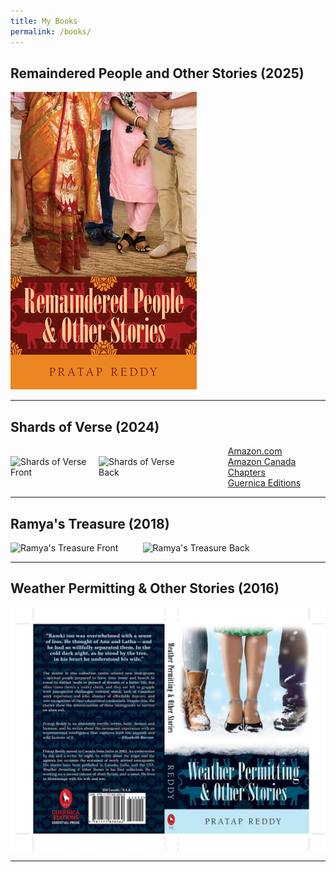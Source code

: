 ```yaml
---
title: My Books
permalink: /books/
---
```



## Remaindered People and Other Stories (2025)
![Remaindered People and Other Stories](assets/images/remaindered-people.jpg)

---

## Shards of Verse (2024) 
<div style="display: flex; gap: 20px; align-items: center;">
  <div style="display: flex; gap: 10px;">
    <img src="/pratap-reddy/assets/images/shards-front.png" alt="Shards of Verse Front" style="width: 40%;">
    <img src="/pratap-reddy/assets/images/shards-back.png" alt="Shards of Verse Back" style="width: 40%;">
  </div>
  <div>
    <ul style="list-style: none; padding: 0; margin: 0; white-space: nowrap;">
      <li><a href="#" target="_blank">Amazon.com</a></li>
      <li><a href="#" target="_blank">Amazon Canada</a></li>
      <li><a href="#" target="_blank">Chapters</a></li>
      <li><a href="#" target="_blank">Guernica Editions</a></li>
    </ul>
  </div>
</div>

---

## Ramya's Treasure (2018)
<div style="display: flex; gap: 10px;">
  <img src="/pratap-reddy/assets/images/ramya-front.jpg" alt="Ramya's Treasure Front" style="width: 40%;">
  <img src="/pratap-reddy/assets/images/ramya-back.jpg" alt="Ramya's Treasure Back" style="width: 40%;">
</div>



---

## Weather Permitting & Other Stories (2016)
![Weather Permitting & Other Stories](assets/images/weather-permitting.jpg)

---